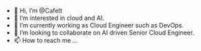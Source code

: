 - 👋 Hi, I’m @CafeIt
- 👀 I’m interested in cloud and AI.
- 🌱 I’m currently working as Cloud Engineer such as DevOps.
- 💞️ I’m looking to collaborate on AI driven Senior Cloud Engineer.
- 📫 How to reach me ...

<!---
CafeIt/CafeIt is a ✨ special ✨ repository because its `README.md` (this file) appears on your GitHub profile.
You can click the Preview link to take a look at your changes.
--->
